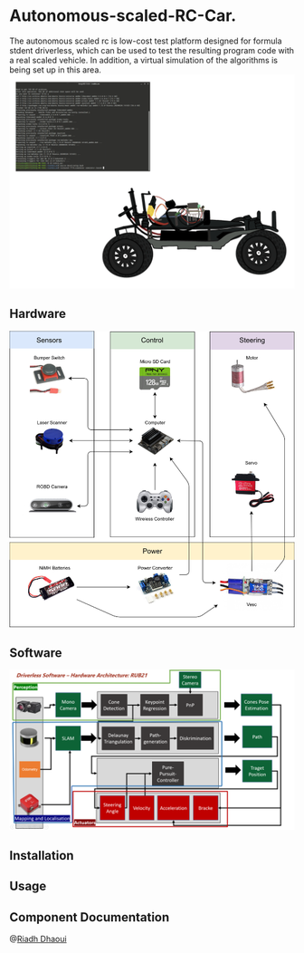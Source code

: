 # Autonomous-scaled-RC-Car.
The autonomous scaled rc is low-cost test platform designed for formula stdent driverless, which can be used to test the resulting program code with a real scaled vehicle. In addition, a virtual simulation of the algorithms is being set up in this area.
![rc](https://github.com/Dhaour9x/Autonomous-Low-Cost-RC_Car/blob/master/images/carbuild.gif)
## Hardware
![Hardware_Overview](https://github.com/Dhaour9x/Autonomous-Low-Cost-RC_Car/blob/master/images/hardware_overview.png)


## Software
![System Architecture](https://github.com/Dhaour9x/Autonomous-Low-Cost-RC_Car/blob/master/images/software.PNG)


## Installation


## Usage


## Component Documentation






@[Riadh Dhaoui](https://www.linkedin.com/in/riadh-dhaoui-2768b1167/)

